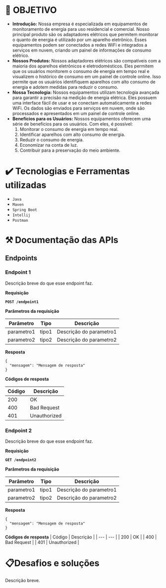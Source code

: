 # 📜 OBJETIVO

- **Introdução:** Nossa empresa é especializada em equipamentos de monitoramento de energia
para uso residencial e comercial. Nosso principal produto são os adaptadores elétricos que
permitem monitorar o quanto de energia é utilizado por um aparelho eletrônico. Esses
equipamentos podem ser conectados a redes WiFi e integrados a serviços em nuvem,
criando um painel de informações de consumo elétrico.
- **Nossos Produtos:** Nossos adaptadores elétricos são compatíveis com a maioria dos
aparelhos eletrônicos e eletrodomésticos. Eles permitem que os usuários monitorem o
consumo de energia em tempo real e visualizem o histórico de consumo em um painel de
controle online. Isso permite que os usuários identifiquem aparelhos com alto consumo de
energia e adotem medidas para reduzir o consumo.
- **Nossa Tecnologia:** Nossos equipamentos utilizam tecnologia avançada para garantir a
precisão na medição de energia elétrica. Eles possuem uma interface fácil de usar e se
conectam automaticamente a redes WiFi. Os dados são enviados para serviços em nuvem,
onde são processados e apresentados em um painel de controle online.
- **Benefícios para os Usuários:** Nossos equipamentos oferecem uma série de benefícios para
os usuários. Com eles, é possível:
  1. Monitorar o consumo de energia em tempo real.
  2. Identificar aparelhos com alto consumo de energia.
  3. Reduzir o consumo de energia.
  4. Economizar na conta de luz.
  5. Contribuir para a preservação do meio ambiente.

# ✔️ Tecnologias e Ferramentas utilizadas

- ``Java``
- ``Maven``
- ``Spring Boot``
- ``Intellij``
- ``Postman``

# ⚒️ Documentação das APIs
## **Endpoints**

### **Endpoint 1**

Descrição breve do que esse endpoint faz.

**Requisição**

**`POST /endpoint1`**

**Parâmetros da requisição**

| Parâmetro | Tipo | Descrição |
| --- | --- | --- |
| parametro1 | tipo1 | Descrição do parametro1 |
| parametro2 | tipo2 | Descrição do parametro2 |

**Resposta**

```
{
  "mensagem": "Mensagem de resposta"
}

```

**Códigos de resposta**

| Código | Descrição |
| --- | --- |
| 200 | OK |
| 400 | Bad Request |
| 401 | Unauthorized |

### **Endpoint 2**

Descrição breve do que esse endpoint faz.

**Requisição**

**`GET /endpoint2`**

**Parâmetros da requisição**

| Parâmetro | Tipo | Descrição |
| --- | --- | --- |
| parametro1 | tipo1 | Descrição do parametro1 |
| parametro2 | tipo2 | Descrição do parametro2 |

**Resposta**

```
{
  "mensagem": "Mensagem de resposta"
}

```

**Códigos de resposta**
| Código | Descrição |
| --- | --- |
| 200 | OK |
| 400 | Bad Request |
| 401 | Unauthorized |

# 📋Desafios e soluções
Descrição breve.
